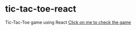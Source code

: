 # tic-tac-toe-react
Tic-Tac-Toe game using React
[Click on me to check the game](https://stanislavgo.github.io/tic-tac-toe-react/)
